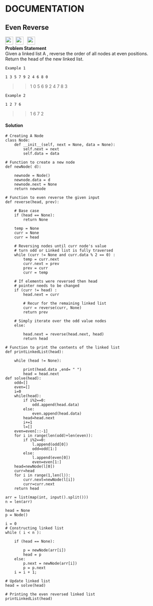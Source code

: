 # DOCUMENTATION
## Even Reverse<br>
<a><img src="https://img.shields.io/badge/-Amazon-blue" height="25">&nbsp;&nbsp;<img src= "https://img.shields.io/badge/-Interview Bit-navy" height="25">
&nbsp;&nbsp;<img src= "https://img.shields.io/badge/-Python-red" height="25"></a><br>
**Problem Statement**<br>
Given a linked list A , reverse the order of all nodes at even positions.<br>
Return the head of the new linked list.

```
Example 1

1 3 5 7 9 2 4 6 8 0
```
> > 1 0 5 6 9 2 4 7 8 3
```
Example 2

1 2 7 6
```
> > 1 6 7 2
#### Solution<br>
```
# Creating A Node
class Node:  
    def __init__(self, next = None, data = None):  
        self.next = next
        self.data = data  
  
# Function to create a new node 
def newNode( d): 
  
    newnode = Node() 
    newnode.data = d 
    newnode.next = None
    return newnode 
  
# Function to even reverse the given input
def reverse(head, prev): 
  
    # Base case 
    if (head == None): 
        return None
  
    temp = None
    curr = None
    curr = head 
  
    # Reversing nodes until curr node's value 
    # turn odd or Linked list is fully traversed 
    while (curr != None and curr.data % 2 == 0) : 
        temp = curr.next
        curr.next = prev 
        prev = curr 
        curr = temp 
  
    # If elements were reversed then head 
    # pointer needs to be changed 
    if (curr != head) : 
        head.next = curr 
  
        # Recur for the remaining linked list 
        curr = reverse(curr, None) 
        return prev 
      
    # Simply iterate over the odd value nodes 
    else: 
      
        head.next = reverse(head.next, head) 
        return head 
      
# Function to print the contents of the linked list 
def printLinkedList(head): 
  
    while (head != None): 
      
        print(head.data ,end= " ") 
        head = head.next
def solve(head):
    odd=[]
    even=[]
    i=0
    while(head):
        if i%2==0:
            odd.append(head.data)
        else:
            even.append(head.data)
        head=head.next
        i+=1
        l=[]
    even=even[::-1]
    for i in range(len(odd)+len(even)):
        if i%2==0:
            l.append(odd[0])
            odd=odd[1:]
        else:
            l.append(even[0])
            even=even[1:]
    head=newNode(l[0])
    curr=head
    for i in range(1,len(l)):
        curr.next=newNode(l[i])
        curr=curr.next
    return head

arr = list(map(int, input().split()))
n = len(arr) 
      
head = None
p = Node() 
      
i = 0
# Constructing linked list 
while ( i < n ): 
      
    if (head == None): 
          
        p = newNode(arr[i]) 
        head = p 
    else: 
        p.next = newNode(arr[i]) 
        p = p.next
    i = i + 1; 
  
# Update linked list
head = solve(head) 
  
# Printing the even reversed linked list 
printLinkedList(head) 
```